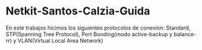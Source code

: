 # Netkit-Santos-Calzia-Guida
En este trabajos hicimos los siguientes protocolos de conexion: Standard, STP(Spanning Tree Protocol), Port Bonding(modo active-backup y balance-rr) y VLAN(Virtual Local Area Network)
